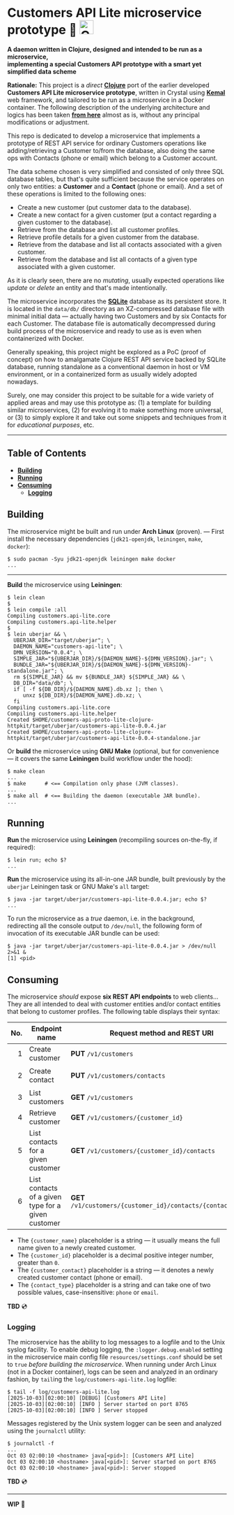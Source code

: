 # Customers API Lite microservice prototype :small_orange_diamond: <img src="https://clojure.org/images/clojure-logo-icon-256.png" style="border:0;width:32px" alt="Clojure" />

**A daemon written in Clojure, designed and intended to be run as a microservice,
<br />implementing a special Customers API prototype with a smart yet simplified data scheme**

**Rationale:** This project is a *direct* **[Clojure](https://clojure.org "The Clojure Programming Language")** port of the earlier developed **Customers API Lite microservice prototype**, written in Crystal using **[Kemal](https://kemalcr.com "Lightning Fast, Super Simple Web Framework for Crystal")** web framework, and tailored to be run as a microservice in a Docker container. The following description of the underlying architecture and logics has been taken **[from here](https://github.com/rgolubtsov/customers-api-proto-lite-crystal-kemal/blob/main/README.md)** almost as is, without any principal modifications or adjustment.

This repo is dedicated to develop a microservice that implements a prototype of REST API service for ordinary Customers operations like adding/retrieving a Customer to/from the database, also doing the same ops with Contacts (phone or email) which belong to a Customer account.

The data scheme chosen is very simplified and consisted of only three SQL database tables, but that's quite sufficient because the service operates on only two entities: a **Customer** and a **Contact** (phone or email). And a set of these operations is limited to the following ones:

* Create a new customer (put customer data to the database).
* Create a new contact for a given customer (put a contact regarding a given customer to the database).
* Retrieve from the database and list all customer profiles.
* Retrieve profile details for a given customer from the database.
* Retrieve from the database and list all contacts associated with a given customer.
* Retrieve from the database and list all contacts of a given type associated with a given customer.

As it is clearly seen, there are no *mutating*, usually expected operations like *update* or *delete* an entity and that's made intentionally.

The microservice incorporates the **[SQLite](https://sqlite.org "A small, fast, self-contained, high-reliability, full-featured, SQL database engine")** database as its persistent store. It is located in the `data/db/` directory as an XZ-compressed database file with minimal initial data &mdash; actually having two Customers and by six Contacts for each Customer. The database file is automatically decompressed during build process of the microservice and ready to use as is even when containerized with Docker.

Generally speaking, this project might be explored as a PoC (proof of concept) on how to amalgamate Clojure REST API service backed by SQLite database, running standalone as a conventional daemon in host or VM environment, or in a containerized form as usually widely adopted nowadays.

Surely, one may consider this project to be suitable for a wide variety of applied areas and may use this prototype as: (1) a template for building similar microservices, (2) for evolving it to make something more universal, or (3) to simply explore it and take out some snippets and techniques from it for *educational purposes*, etc.

---

## Table of Contents

* **[Building](#building)**
* **[Running](#running)**
* **[Consuming](#consuming)**
  * **[Logging](#logging)**

## Building

The microservice might be built and run under **Arch Linux** (proven). &mdash; First install the necessary dependencies (`jdk21-openjdk`, `leiningen`, `make`, `docker`):

```
$ sudo pacman -Syu jdk21-openjdk leiningen make docker
...
```

---

**Build** the microservice using **Leiningen**:

```
$ lein clean
$
$ lein compile :all
Compiling customers.api-lite.core
Compiling customers.api-lite.helper
$
$ lein uberjar && \
  UBERJAR_DIR="target/uberjar"; \
  DAEMON_NAME="customers-api-lite"; \
  DMN_VERSION="0.0.4"; \
  SIMPLE_JAR="${UBERJAR_DIR}/${DAEMON_NAME}-${DMN_VERSION}.jar"; \
  BUNDLE_JAR="${UBERJAR_DIR}/${DAEMON_NAME}-${DMN_VERSION}-standalone.jar"; \
  rm ${SIMPLE_JAR} && mv ${BUNDLE_JAR} ${SIMPLE_JAR} && \
  DB_DIR="data/db"; \
  if [ -f ${DB_DIR}/${DAEMON_NAME}.db.xz ]; then \
     unxz ${DB_DIR}/${DAEMON_NAME}.db.xz; \
  fi
Compiling customers.api-lite.core
Compiling customers.api-lite.helper
Created $HOME/customers-api-proto-lite-clojure-httpkit/target/uberjar/customers-api-lite-0.0.4.jar
Created $HOME/customers-api-proto-lite-clojure-httpkit/target/uberjar/customers-api-lite-0.0.4-standalone.jar
```

Or **build** the microservice using **GNU Make** (optional, but for convenience &mdash; it covers the same **Leiningen** build workflow under the hood):

```
$ make clean
...
$ make      # <== Compilation only phase (JVM classes).
...
$ make all  # <== Building the daemon (executable JAR bundle).
...
```

## Running

**Run** the microservice using **Leiningen** (recompiling sources on-the-fly, if required):

```
$ lein run; echo $?
...
```

**Run** the microservice using its all-in-one JAR bundle, built previously by the `uberjar` Leiningen task or GNU Make's `all` target:

```
$ java -jar target/uberjar/customers-api-lite-0.0.4.jar; echo $?
...
```

To run the microservice as a *true* daemon, i.e. in the background, redirecting all the console output to `/dev/null`, the following form of invocation of its executable JAR bundle can be used:

```
$ java -jar target/uberjar/customers-api-lite-0.0.4.jar > /dev/null 2>&1 &
[1] <pid>
```

## Consuming

The microservice *should* expose **six REST API endpoints** to web clients... They are all intended to deal with customer entities and/or contact entities that belong to customer profiles. The following table displays their syntax:

No. | Endpoint name                                      | Request method and REST URI                                   | Request body
--: | -------------------------------------------------- | ------------------------------------------------------------- | ----------------------------------------------------------------
1   | Create customer                                    | **PUT** `/v1/customers`                                       | `{"name":"{customer_name}"}`
2   | Create contact                                     | **PUT** `/v1/customers/contacts`                              | `{"customer_id":"{customer_id}","contact":"{customer_contact}"}`
3   | List customers                                     | **GET** `/v1/customers`                                       | &ndash;
4   | Retrieve customer                                  | **GET** `/v1/customers/{customer_id}`                         | &ndash;
5   | List contacts for a given customer                 | **GET** `/v1/customers/{customer_id}/contacts`                | &ndash;
6   | List contacts of a given type for a given customer | **GET** `/v1/customers/{customer_id}/contacts/{contact_type}` | &ndash;

* The `{customer_name}` placeholder is a string &mdash; it usually means the full name given to a newly created customer.
* The `{customer_id}` placeholder is a decimal positive integer number, greater than `0`.
* The `{customer_contact}` placeholder is a string &mdash; it denotes a newly created customer contact (phone or email).
* The `{contact_type}` placeholder is a string and can take one of two possible values, case-insensitive: `phone` or `email`.

**TBD** :cd:

### Logging

The microservice has the ability to log messages to a logfile and to the Unix syslog facility. To enable debug logging, the `:logger.debug.enabled` setting in the microservice main config file `resources/settings.conf` should be set to `true` *before building the microservice*. When running under Arch Linux (not in a Docker container), logs can be seen and analyzed in an ordinary fashion, by `tail`ing the `log/customers-api-lite.log` logfile:

```
$ tail -f log/customers-api-lite.log
[2025-10-03][02:00:10] [DEBUG] [Customers API Lite]
[2025-10-03][02:00:10] [INFO ] Server started on port 8765
[2025-10-03][02:00:10] [INFO ] Server stopped
```

Messages registered by the Unix system logger can be seen and analyzed using the `journalctl` utility:

```
$ journalctl -f
...
Oct 03 02:00:10 <hostname> java[<pid>]: [Customers API Lite]
Oct 03 02:00:10 <hostname> java[<pid>]: Server started on port 8765
Oct 03 02:00:10 <hostname> java[<pid>]: Server stopped
```

**TBD** :cd:

---

**WIP** :dvd:
